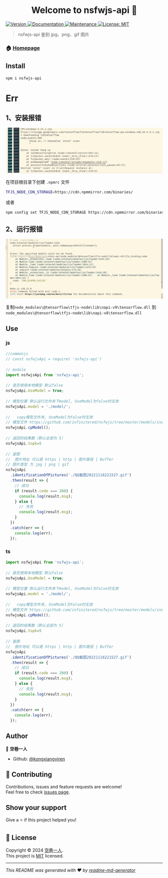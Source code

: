 <h1 align="center">Welcome to nsfwjs-api 👋</h1>
<p>
  <a href="https://www.npmjs.com/package/nsfwjs-api" target="_blank">
    <img alt="Version" src="https://img.shields.io/npm/v/nsfwjs-api.svg">
  </a>
  <a href="https://github.com/kongxiangyiren/nsfwjs-api#readme" target="_blank">
    <img alt="Documentation" src="https://img.shields.io/badge/documentation-yes-brightgreen.svg" />
  </a>
  <a href="https://github.com/kongxiangyiren/nsfwjs-api/graphs/commit-activity" target="_blank">
    <img alt="Maintenance" src="https://img.shields.io/badge/Maintained%3F-yes-green.svg" />
  </a>
  <a href="https://github.com/kongxiangyiren/nsfwjs-api/blob/master/LICENSE" target="_blank">
    <img alt="License: MIT" src="https://img.shields.io/github/license/kongxiangyiren/nsfwjs-api" />
  </a>
</p>

> nsfwjs-api 鉴别 jpg、png、gif 图片

### 🏠 [Homepage](https://github.com/kongxiangyiren/nsfwjs-api#readme)

## Install

```sh
npm i nsfwjs-api
```

# Err

## 1、安装报错

![err](1672815221000.png)

在项目根目录下创建 `.npmrc` 文件

```bash
TFJS_NODE_CDN_STORAGE=https://cdn.npmmirror.com/binaries/
```

或者

```sh
npm config set TFJS_NODE_CDN_STORAGE https://cdn.npmmirror.com/binaries/
```

## 2、运行报错

![alt text](image.png)

复制`node_modules\@tensorflow\tfjs-node\lib\napi-v9\tensorflow.dll` 到 `node_modules\@tensorflow\tfjs-node\lib\napi-v8\tensorflow.dll`

## Use

### js

```javascript
//commonjs
// const nsfwjsApi = require( 'nsfwjs-api')

// module
import nsfwjsApi from 'nsfwjs-api';

// 是否使用本地模型 默认false
nsfwjsApi.UseModel = true;

// 模型位置 默认运行文件夹下model, UseModel为false时无效
nsfwjsApi.model = './model/';

//   copy模型文件夹, UseModel为false时无效
// 模型文件 https://github.com/infinitered/nsfwjs/tree/master/models/inception_v3
nsfwjsApi.cpModel();

// 返回的结果数（默认全部为 5）
nsfwjsApi.topk=5

// 鉴图
//  图片地址 可以是 https | http | 图片路径 | Buffer
// 图片类型 为 jpg | png | gif
nsfwjsApi
  .identificationOfPictures('./QQ截图20221116221527.gif')
  .then(result => {
    // 成功
    if (result.code === 200) {
      console.log(result.msg);
    } else {
      // 失败
      console.log(result.msg);
    }
  })
  .catch(err => {
    console.log(err);
  });
```

### ts

```typescript
import nsfwjsApi from 'nsfwjs-api';

// 是否使用本地模型 默认false
nsfwjsApi.UseModel = true;

// 模型位置 默认运行文件夹下model, UseModel为false时无效
nsfwjsApi.model = './model/';

//   copy模型文件夹, UseModel为false时无效
// 模型文件 https://github.com/infinitered/nsfwjs/tree/master/models/inception_v3
nsfwjsApi.cpModel();

// 返回的结果数（默认全部为 5）
nsfwjsApi.topk=5

// 鉴图
//  图片地址 可以是 https | http | 图片路径 | Buffer
nsfwjsApi
  .identificationOfPictures('./QQ截图20221116221527.gif')
  .then(result => {
    // 成功
    if (result.code === 200) {
      console.log(result.msg);
    } else {
      // 失败
      console.log(result.msg);
    }
  })
  .catch(err => {
    console.log(err);
  });
```

## Author

👤 **空巷一人**

- Github: [@kongxiangyiren](https://github.com/kongxiangyiren)

## 🤝 Contributing

Contributions, issues and feature requests are welcome!<br />Feel free to check [issues page](https://github.com/kongxiangyiren/nsfwjs-api/issues).

## Show your support

Give a ⭐️ if this project helped you!

## 📝 License

Copyright © 2024 [空巷一人](https://github.com/kongxiangyiren).<br />
This project is [MIT](https://github.com/kongxiangyiren/nsfwjs-api/blob/master/LICENSE) licensed.

---

_This README was generated with ❤️ by [readme-md-generator](https://github.com/kefranabg/readme-md-generator)_
